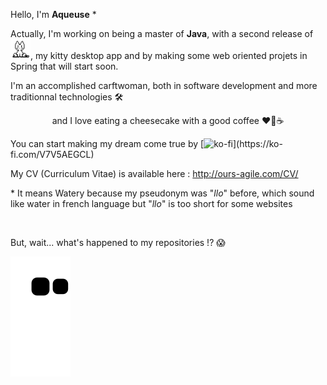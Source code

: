 Hello, I'm **Aqueuse**  \*

Actually, I'm working on being a master of **Java**, with a second release of  <img src="https://github.com/Aqueuse/NekoV2/blob/master/icon.png" width="32" height="32" />, my kitty desktop app and by making some web oriented projets in Spring that will start soon.

I'm an accomplished carftwoman, both in software development and more traditionnal technologies 🛠 <br> <center>and I love eating a cheesecake with a good coffee ❤🍰☕</center>

You can start making my dream come true by [![ko-fi]([https://storage.ko-fi.com/cdn/brandasset/logo_white_stroke.png?](https://raw.githubusercontent.com/Aqueuse/Aqueuse.github.io/master/ressources/logo_white_stroke.png))](https://ko-fi.com/V7V5AEGCL)

My CV (Curriculum Vitae) is available here : http://ours-agile.com/CV/

\* It means Watery because my pseudonym was "*llo*" before, which sound like water in french language but "*llo*" is too short for some websites

<br>

But, wait... what's happened to my repositories !? 😱

![repo](https://github.com/Aqueuse/Aqueuse/blob/output/github-contribution-grid-snake.svg)
